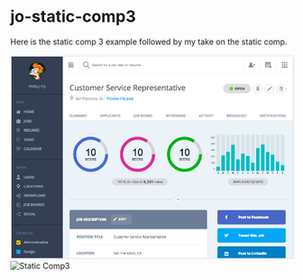 # jo-static-comp3

Here is the static comp 3 example followed by my take on the static comp.

![Static Comp3](my-project.png)
![Static Comp3](http://frontend.turing.io/assets/images/static-comp-challenge-3.jpg)
